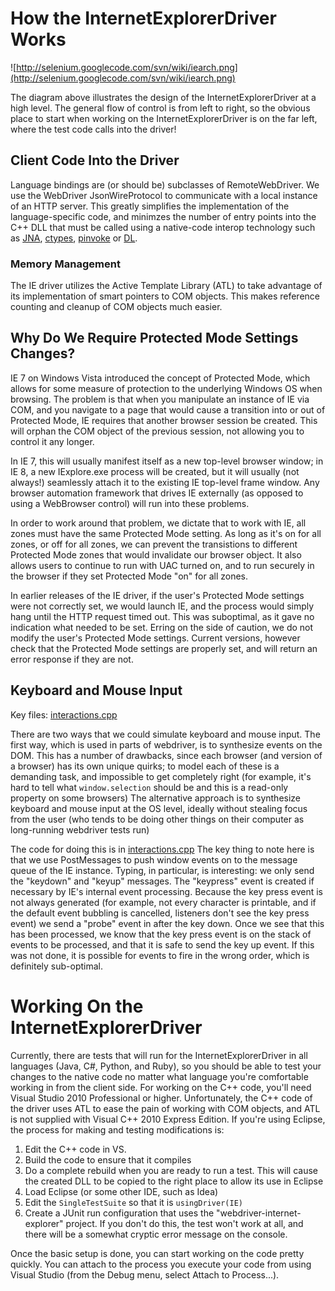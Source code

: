 

# How the InternetExplorerDriver Works

![http://selenium.googlecode.com/svn/wiki/iearch.png](http://selenium.googlecode.com/svn/wiki/iearch.png)

The diagram above illustrates the design of the InternetExplorerDriver at a high level. The general flow of control is from left to right, so the obvious place to start when working on the InternetExplorerDriver is on the far left, where the test code calls into the driver!

## Client Code Into the Driver

Language bindings are (or should be) subclasses of RemoteWebDriver. We use the WebDriver JsonWireProtocol to communicate with a local instance of an HTTP server. This greatly simplifies the implementation of the language-specific code, and minimzes the number of entry points into the C++ DLL that must be called using a native-code interop technology such as [JNA](https://jna.dev.java.net/), [ctypes](http://docs.python.org/library/ctypes.html), [pinvoke](http://msdn.microsoft.com/en-us/library/aa446536.aspx) or [DL](http://www.ruby-doc.org/stdlib/libdoc/dl/rdoc/index.html).

### Memory Management

The IE driver utilizes the Active Template Library (ATL) to take advantage of its implementation of smart pointers to COM objects. This makes reference counting and cleanup of COM objects much easier.

## Why Do We Require Protected Mode Settings Changes?

IE 7 on Windows Vista introduced the concept of Protected Mode, which allows for some measure of protection to the underlying Windows OS when browsing. The problem is that when you manipulate an instance of IE via COM, and you navigate to a page that would cause a transition into or out of Protected Mode, IE requires that another browser session be created. This will orphan the COM object of the previous session, not allowing you to control it any longer.

In IE 7, this will usually manifest itself as a new top-level browser window; in IE 8, a new IExplore.exe process will be created, but it will usually (not always!) seamlessly attach it to the existing IE top-level frame window. Any browser automation framework that drives IE externally (as opposed to using a WebBrowser control) will run into these problems.

In order to work around that problem, we dictate that to work with IE, all zones must have the same Protected Mode setting. As long as it's on for all zones, or off for all zones, we can prevent the transistions to different Protected Mode zones that would invalidate our browser object. It also allows users to continue to run with UAC turned on, and to run securely in the browser if they set Protected Mode "on" for all zones.

In earlier releases of the IE driver, if the user's Protected Mode settings were not correctly set, we would launch IE, and the process would simply hang until the HTTP request timed out. This was suboptimal, as it gave no indication what needed to be set. Erring on the side of caution, we do not modify the user's Protected Mode settings. Current versions, however check that the Protected Mode settings are properly set, and will return an error response if they are not.

## Keyboard and Mouse Input

Key files: [interactions.cpp](https://github.com/SeleniumHQ/selenium/blob/master/cpp/webdriver-interactions/interactions.cpp)

There are two ways that we could simulate keyboard and mouse input. The first way, which is used in parts of webdriver, is to synthesize events on the DOM. This has a number of drawbacks, since each browser (and version of a browser) has its own unique quirks; to model each of these is a demanding task, and impossible to get completely right (for example, it's hard to tell what `window.selection` should be and this is a read-only property on some browsers) The alternative approach is to synthesize keyboard and mouse input at the OS level, ideally without stealing focus from the user (who tends to be doing other things on their computer as long-running webdriver tests run)

The code for doing this is in [interactions.cpp](https://github.com/SeleniumHQ/selenium/blob/master/cpp/webdriver-interactions/interactions.cpp) The key thing to note here is that we use PostMessages to push window events on to the message queue of the IE instance. Typing, in particular, is interesting: we only send the "keydown" and "keyup" messages. The "keypress" event is created if necessary by IE's internal event processing. Because the key press event is not always generated (for example, not every character is printable, and if the default event bubbling is cancelled, listeners don't see the key press event) we send a "probe" event in after the key down. Once we see that this has been processed, we know that the key press event is on the stack of events to be processed, and that it is safe to send the key up event. If this was not done, it is possible for events to fire in the wrong order, which is definitely sub-optimal.

# Working On the InternetExplorerDriver

Currently, there are tests that will run for the InternetExplorerDriver in all languages (Java, C#, Python, and Ruby), so you should be able to test your changes to the native code no matter what language you're comfortable working in from the client side. For working on the C++ code, you'll need Visual Studio 2010 Professional or higher. Unfortunately, the C++ code of the driver uses ATL to ease the pain of working with COM objects, and ATL is not supplied with Visual C++ 2010 Express Edition.  If you're using Eclipse, the process for making and testing modifications is:

  1. Edit the C++ code in VS.
  1. Build the code to ensure that it compiles
  1. Do a complete rebuild when you are ready to run a test. This will cause the created DLL to be copied to the right place to allow its use in Eclipse
  1. Load Eclipse (or some other IDE, such as Idea)
  1. Edit the `SingleTestSuite` so that it is `usingDriver(IE)`
  1. Create a JUnit run configuration that uses the "webdriver-internet-explorer" project. If you don't do this, the test won't work at all, and there will be a somewhat cryptic error message on the console.

Once the basic setup is done, you can start working on the code pretty quickly. You can attach to the process you execute your code from using Visual Studio (from the Debug menu, select Attach to Process...).
